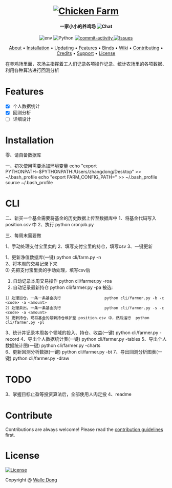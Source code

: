 <h1 align="center">
  <br>
  <a href="https://github.com/WalleDong/ChickenFarm"><img src="https://github.com/WalleDong/ChickenFarm/raw/main/docs/images/logo.png" alt="Chicken Farm"></a>
</h1>
<h4 align="center">一家小小的养鸡场
    <a >
      <img alt="Chat" src="https://img.shields.io/badge/Chat%20on-Wechat-green?logo=wechat&style=social" />
    </a>
</h4>


<p align="center">
    <a>
      <img alt="env" src="https://img.shields.io/badge/macOS-passing-green?logo=apple" />
    </a>
    <a>
      <img alt="Python" src="https://img.shields.io/badge/Python-3.7-blue?logo=python&logoColor=white" />
    </a>
    <a href="https://github.com/WalleDong/ChickenFarm/graphs/commit-activity">
      <img alt="commit-activity" src="https://img.shields.io/github/last-commit/WalleDong/ChickenFarm.svg?logo=github&logoColor=white" />
    </a>
    <a href="https://github.com/WalleDong/ChickenFarm/issues">
      <img alt="Issues" src="https://img.shields.io/github/issues/WalleDong/ChickenFarm?style=flat&color=%23FFA24E&label=Issues&logo=github" />
    </a>
  </p>


<p align="center">
  <a href="#about">About</a> •
  <a href="#installation">Installation</a> •
  <a href="#updating">Updating</a> •
  <a href="#features">Features</a> •
  <a href="#binds">Binds</a> •
  <a href="#wiki">Wiki</a> •
  <a href="#contributing">Contributing</a> •
  <a href="#credits">Credits</a> •
  <a href="#support">Support</a> •
  <a href="#license">License</a>
</p>


  在养鸡场里面，农场主指挥着工人们记录各项操作记录、统计农场里的各项数据、利用各种算法进行回测分析


# Features

- [x] 个人数据统计
- [x] 回测分析
- [ ] 详细设计

# Installation

零、请自备数据库

一、初次使用需要添加环境变量
echo "export PYTHONPATH=$PYTHONPATH:/Users/zhangdong/Desktop" >> ~/.bash_profile
echo "export FARM_CONFIG_PATH=" >> ~/.bash_profile
source ~/.bash_profile

# CLI

二、新买一个基金需要将基金的历史数据上传至数据库中
1、将基金代码写入 position.csv 中
2、执行                    python cronjob.py 


三、每周末需要做

1、手动处理支付宝里卖的
2、填写支付宝里的持仓，填写csv
3、一键更新


1、更新净值数据库(一键)                         python cli/farm.py -n                   
2、将本周的交易记录下来   
  0) 先把支付宝里卖的手动处理，填写csv后                
  1) 自动记录本周交易操作                       python cli/farmer.py -roa
  2) 自动记录最新持仓                           python cli/farmer.py -pa
被选:

    1）处理加仓，一条一条基金执行                   python cli/farmer.py -b -c <code> -a <amount>
    2）处理卖出，一条一条基金执行                   python cli/farmer.py -s -c <code> -a <amount>
    3）更新持仓，现将基金的最新持仓维护至 position.csv 中，然后运行  python cli/farmer.py -pl              
3、统计并记录本周各个领域的投入、持仓、收益(一键)    python cli/farmer.py -record
4、导出个人数据统计表(一键)                       python cli/farmer.py -tables
5、导出个人数据统计图(一键)                       python cli/farmer.py -charts                 
6、更新回测分析数据(一键)                        python cli/farmer.py -bt
7、导出回测分析图表(一键)                        python cli/farmer.py -draw


# TODO
3、掌握目标止盈等投资算法后，全部使用人肉定投
4、readme

# Contribute

Contributions are always welcome!
Please read the [contribution guidelines](contribute.md) first.

# License

[![License](https://img.shields.io/github/license/WalleDong/ChickenFarm?color=blue&label=License)](https://github.com/WalleDong/ChickenFarm/blob/main/LICENSE)

Copyright @ [Walle Dong](https://github.com/WalleDong)
